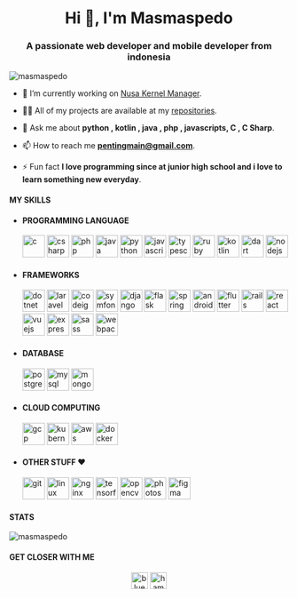 <h1 align="center">Hi 👋, I'm Masmaspedo</h1>
<h3 align="center">A passionate web developer and mobile developer from indonesia</h3>

<p align="left"> <img src="https://komarev.com/ghpvc/?username=masmaspedo" alt="masmaspedo" /> </p>

- 🔭 I’m currently working on [Nusa Kernel Manager](https://github.com/masmaspedo/nskmanager.git).

- 👨‍💻 All of my projects are available at my [repositories](https://github.com/masmaspedo?tab=repositories).

- 💬 Ask me about **python , kotlin , java , php , javascripts, C , C Sharp**.

- 📫 How to reach me **pentingmain@gmail.com**.

- ⚡ Fun fact **I love programming since at junior high school and i love to learn something new everyday**.

#### MY SKILLS 

* #### PROGRAMMING LANGUAGE
    <p align="left">

    <img src="https://devicons.github.io/devicon/devicon.git/icons/c/c-original.svg" alt="c" width="40" height="40"/>

    <img src="https://devicons.github.io/devicon/devicon.git/icons/csharp/csharp-original.svg" alt="csharp" width="40" height="40"/>

    <img src="https://devicons.github.io/devicon/devicon.git/icons/php/php-original.svg" alt="php" width="40" height="40"/>

    <img src="https://devicons.github.io/devicon/devicon.git/icons/java/java-original-wordmark.svg" alt="java" width="40" height="40"/>

    <img src="https://devicons.github.io/devicon/devicon.git/icons/python/python-original.svg" alt="python" width="40" height="40"/>

    <img src="https://devicons.github.io/devicon/devicon.git/icons/javascript/javascript-original.svg" alt="javascript" width="40" height="40"/>

    <img src="https://devicons.github.io/devicon/devicon.git/icons/typescript/typescript-original.svg" alt="typescript" width="40" height="40"/>

    <img src="https://devicons.github.io/devicon/devicon.git/icons/ruby/ruby-original-wordmark.svg" alt="ruby" width="40" height="40"/>
    
    <img src="https://www.vectorlogo.zone/logos/kotlinlang/kotlinlang-icon.svg" alt="kotlin" width="40" height="40"/>

    <img src="https://www.vectorlogo.zone/logos/dartlang/dartlang-icon.svg" alt="dart" width="40" height="40"/>

    <img src="https://devicons.github.io/devicon/devicon.git/icons/nodejs/nodejs-original-wordmark.svg" alt="nodejs" width="40" height="40"/>

    

    </p>

* #### FRAMEWORKS
    <p align="left">
    
    <img src="https://devicons.github.io/devicon/devicon.git/icons/dot-net/dot-net-original-wordmark.svg" alt="dotnet" width="40" height="40"/>

    <img src="https://devicons.github.io/devicon/devicon.git/icons/laravel/laravel-plain-wordmark.svg" alt="laravel" width="40" height="40"/>

    <img src="https://cdn.worldvectorlogo.com/logos/codeigniter.svg" alt="codeigniter" width="40" height="40"/>

    <img src="https://symfony.com/logos/symfony_black_03.svg" alt="symfony" width="40" height="40"/>

    <img src="https://devicons.github.io/devicon/devicon.git/icons/django/django-original.svg" alt="django" width="40" height="40"/>

    <img src="https://www.vectorlogo.zone/logos/pocoo_flask/pocoo_flask-icon.svg" alt="flask" width="40" height="40"/>

    <img src="https://www.vectorlogo.zone/logos/springio/springio-icon.svg" alt="spring" width="40" height="40"/>

    <img src="https://devicons.github.io/devicon/devicon.git/icons/android/android-original-wordmark.svg" alt="android" width="40" height="40"/>
    
    <img src="https://www.vectorlogo.zone/logos/flutterio/flutterio-icon.svg" alt="flutter" width="40" height="40"/>

    <img src="https://devicons.github.io/devicon/devicon.git/icons/rails/rails-original-wordmark.svg" alt="rails" width="40" height="40"/>

    <img src="https://devicons.github.io/devicon/devicon.git/icons/react/react-original-wordmark.svg" alt="react" width="40" height="40"/>

    <img src="https://devicons.github.io/devicon/devicon.git/icons/vuejs/vuejs-original-wordmark.svg" alt="vuejs" width="40" height="40"/>

    <img src="https://devicons.github.io/devicon/devicon.git/icons/express/express-original-wordmark.svg" alt="express" width="40" height="40"/>

    <img src="https://devicons.github.io/devicon/devicon.git/icons/sass/sass-original.svg" alt="sass" width="40" height="40"/>

    <img src="https://devicons.github.io/devicon/devicon.git/icons/webpack/webpack-original.svg" alt="webpack" width="40" height="40"/>

    </p>

* #### DATABASE
    <p align="left">

    <img src="https://devicons.github.io/devicon/devicon.git/icons/postgresql/postgresql-original-wordmark.svg" alt="postgresql" width="40" height="40"/>

    <img src="https://devicons.github.io/devicon/devicon.git/icons/mysql/mysql-original-wordmark.svg" alt="mysql" width="40" height="40"/>

    <img src="https://devicons.github.io/devicon/devicon.git/icons/mongodb/mongodb-original-wordmark.svg" alt="mongodb" width="40" height="40"/>

    </p>

* #### CLOUD COMPUTING
    <p>
    
    <img src="https://www.vectorlogo.zone/logos/google_cloud/google_cloud-icon.svg" alt="gcp" width="40" height="40"/>

    <img src="https://www.vectorlogo.zone/logos/kubernetes/kubernetes-icon.svg" alt="kubernetes" width="40" height="40"/>

    <img src="https://devicons.github.io/devicon/devicon.git/icons/amazonwebservices/amazonwebservices-original-wordmark.svg" alt="aws" width="40" height="40"/>

    <img src="https://devicons.github.io/devicon/devicon.git/icons/docker/docker-original-wordmark.svg" alt="docker" width="40" height="40"/>

    </p>

* #### OTHER STUFF ❤️
    <p>

    <img src="https://www.vectorlogo.zone/logos/git-scm/git-scm-icon.svg" alt="git" width="40" height="40"/>

    <img src="https://devicons.github.io/devicon/devicon.git/icons/linux/linux-original.svg" alt="linux" width="40" height="40"/> 

    <img src="https://devicons.github.io/devicon/devicon.git/icons/nginx/nginx-original.svg" alt="nginx" width="40" height="40"/>

   <img src="https://www.vectorlogo.zone/logos/tensorflow/tensorflow-icon.svg" alt="tensorflow" width="40" height="40"/>

   <img src="https://www.vectorlogo.zone/logos/opencv/opencv-icon.svg" alt="opencv" width="40" height="40"/> 

   <img src="https://devicons.github.io/devicon/devicon.git/icons/photoshop/photoshop-plain.svg" alt="photoshop" width="40" height="40"/>

   <img src="https://www.vectorlogo.zone/logos/figma/figma-icon.svg" alt="figma" width="40" height="40"/>
    
    <p/>

#### STATS
<p>

<img align="center" src="https://github-readme-stats.vercel.app/api?username=masmaspedo&show_icons=true" alt="masmaspedo" />

</p>

#### GET CLOSER WITH ME

<p align="center">
<a href="https://fb.com/bluespada" target="blank"><img align="center" src="https://cdn.jsdelivr.net/npm/simple-icons@3.0.1/icons/facebook.svg" alt="bluespada" height="30" width="30" /></a>
<a href="https://instagram.com/hamstar_o" target="blank"><img align="center" src="https://cdn.jsdelivr.net/npm/simple-icons@3.0.1/icons/instagram.svg" alt="hamstar_o" height="30" width="30" /></a>
</>